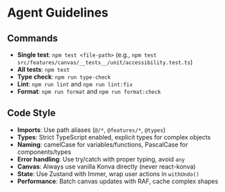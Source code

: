 # Agent Guidelines

## Commands

- **Single test**: `npm test <file-path>` (e.g., `npm test src/features/canvas/__tests__/unit/accessibility.test.ts`)
- **All tests**: `npm test`
- **Type check**: `npm run type-check`
- **Lint**: `npm run lint` and `npm run lint:fix`
- **Format**: `npm run format` and `npm run format:check`

## Code Style

- **Imports**: Use path aliases (`@/*`, `@features/*`, `@types`)
- **Types**: Strict TypeScript enabled, explicit types for complex objects
- **Naming**: camelCase for variables/functions, PascalCase for components/types
- **Error handling**: Use try/catch with proper typing, avoid `any`
- **Canvas**: Always use vanilla Konva directly (never react-konva)
- **State**: Use Zustand with Immer, wrap user actions in `withUndo()`
- **Performance**: Batch canvas updates with RAF, cache complex shapes
